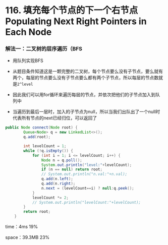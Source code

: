 # 116. 填充每个节点的下一个右节点 Populating Next Right Pointers in Each Node



### 解法一：二叉树的层序遍历（BFS

- 用队列实现BFS

- 从题目条件知道这是一颗完整的二叉树，每个节点要么没有子节点，要么就有两个，每层的节点要么没有子节点要么都有两个子节点，所以每层的节点数就是`2^level`

- 因此我们可以用for循环来遍历每层的节点，并依次把他们的子节点加入到队列中

- 当遍历到最后一层时，加入的子节点为null，所以当我们出队出了一个null时代表所有节点的next已经归位，可以返回了

  

```java
public Node connect(Node root) {
        Queue<Node> q = new LinkedList<>();
        q.add(root);

        int levelCount = 1;
        while (!q.isEmpty()) {
            for (int i = 1; i <= levelCount; i++) {
                Node n = q.poll();
                System.out.println("level:"+levelCount);
                if (n == null) return root;
                // System.out.println("n.val:"+n.val);
                q.add(n.left);
                q.add(n.right);
                n.next = (levelCount==i) ? null:q.peek();
            }
            levelCount *= 2;
            // System.out.println("levelCount:"+levelCount);
        }
        return root;
    }
```

time：4ms 19%

space：39.3MB 23%